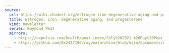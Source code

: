 ```yaml
---
source:
  url: https://wiki.chadnet.org/estrogen-iron-degenerative-aging-and-progesterone.pdf
  title: Estrogen, iron, degenerative aging, and progesterone
  kind: newsletter
  series: Raymond Peat
  mirrors:
    - https://expulsia.com/health/peat-index/July%202021-%20Ray%20Peat's%20Newsletter%20.pdf
    - https://github.com/0x2447196/raypeatarchive/blob/main/documents/newsletters/estrogen-iron-degenerative-aging-and-progesterone.txt
---
```

